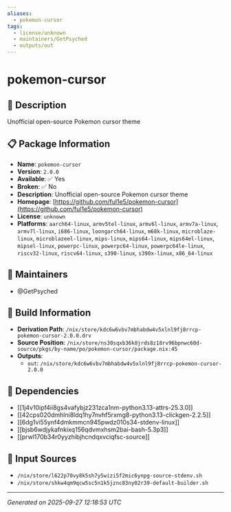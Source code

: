 ```yaml
---
aliases:
  - pokemon-cursor
tags:
  - license/unknown
  - maintainers/GetPsyched
  - outputs/out
---
```


# pokemon-cursor

## 📝 Description

Unofficial open-source Pokemon cursor theme

## 📋 Package Information

- **Name**: `pokemon-cursor`
- **Version**: `2.0.0`
- **Available**: ✅ Yes
- **Broken**: ✅ No
- **Description**: Unofficial open-source Pokemon cursor theme
- **Homepage**: [https://github.com/ful1e5/pokemon-cursor](https://github.com/ful1e5/pokemon-cursor)
- **License**: `unknown`
- **Platforms**: `aarch64-linux`, `armv5tel-linux`, `armv6l-linux`, `armv7a-linux`, `armv7l-linux`, `i686-linux`, `loongarch64-linux`, `m68k-linux`, `microblaze-linux`, `microblazeel-linux`, `mips-linux`, `mips64-linux`, `mips64el-linux`, `mipsel-linux`, `powerpc-linux`, `powerpc64-linux`, `powerpc64le-linux`, `riscv32-linux`, `riscv64-linux`, `s390-linux`, `s390x-linux`, `x86_64-linux`
## 👥 Maintainers

- @GetPsyched


## 🔧 Build Information

- **Derivation Path**: `/nix/store/kdc6w6vbv7mbhabdw4v5xlnl9fj8rrcp-pokemon-cursor-2.0.0.drv`
- **Source Position**: `/nix/store/ns30sqxb36k8jrds8z18rv96bpnwc60d-source/pkgs/by-name/po/pokemon-cursor/package.nix:45`
- **Outputs**:
  - `out`:  `/nix/store/kdc6w6vbv7mbhabdw4v5xlnl9fj8rrcp-pokemon-cursor-2.0.0`

## 🔗 Dependencies

- [[1j4v10ipf4ii8gs4vafybjz231zca1nm-python3.13-attrs-25.3.0]]
- [[42cps020dmhlni8ldq1hy7nvhf5rxmg8-python3.13-clickgen-2.2.5]]
- [[6dg1vi55ynf4dmkmmcn945pwdz010s34-stdenv-linux]]
- [[bjsb6wdjykafnkixq156qdvmxhsm2bai-bash-5.3p3]]
- [[prwl170b34r0yyzhibjhcndqxvciqfsc-source]]

## 📁 Input Sources

- `/nix/store/l622p70vy8k5sh7y5wizi5f2mic6ynpg-source-stdenv.sh`
- `/nix/store/shkw4qm9qcw5sc5n1k5jznc83ny02r39-default-builder.sh`

---
*Generated on 2025-09-27 12:18:53 UTC*
